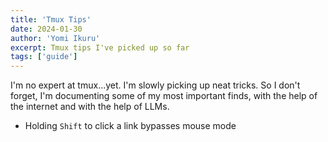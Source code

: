 ```yaml
---
title: 'Tmux Tips'
date: 2024-01-30
author: 'Yomi Ikuru'
excerpt: Tmux tips I've picked up so far
tags: ['guide']
---
```


I'm no expert at tmux...yet. I'm slowly picking up neat tricks. So I don't forget, I'm documenting some of my most important finds, with the help of the internet and with the help of LLMs.

- Holding `Shift` to click a link bypasses mouse mode

